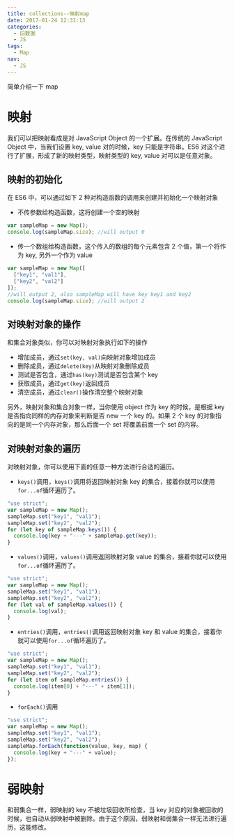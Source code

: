 ```yaml
---
title: collections--映射map
date: 2017-01-24 12:31:13
categories:
  - 旧数据
  - JS
tags:
  - Map
nav:
  - JS
---
```


简单介绍一下 map

<!--more-->

# 映射

我们可以把映射看成是对 JavaScript Object 的一个扩展。在传统的 JavaScript Object 中，当我们设置 key, value 对的时候，key 只能是字符串。ES6 对这个进行了扩展，形成了新的映射类型，映射类型的 key, value 对可以是任意对象。

## 映射的初始化

在 ES6 中，可以通过如下 2 种对构造函数的调用来创建并初始化一个映射对象

- 不传参数给构造函数，这将创建一个空的映射

```javascript
var sampleMap = new Map();
console.log(sampleMap.size); //will output 0
```

- 传一个数组给构造函数，这个传入的数组的每个元素包含 2 个值，第一个将作为 key, 另外一个作为 value

```javascript
var sampleMap = new Map([
  ["key1", "val1"],
  ["key2", "val2"]
]);
//will output 2, also sampleMap will have key key1 and key2
console.log(sampleMap.size); //will output 2
```

## 对映射对象的操作

和集合对象类似，你可以对映射对象执行如下的操作

- 增加成员，通过`set(key, val)`向映射对象增加成员
- 删除成员，通过`delete(key)`从映射对象删除成员
- 测试是否包含，通过`has(key)`测试是否包含某个 key
- 获取成员，通过`get(key)`返回成员
- 清空成员，通过`clear()`操作清空整个映射对象

另外，映射对象和集合对象一样，当你使用 object 作为 key 的时候，是根据 key 是否指向同样的内存对象来判断是否 new 一个 key 的。如果 2 个 key 的对象指向的是同一个内存对象，那么后面一个 set 将覆盖前面一个 set 的内容。

## 对映射对象的遍历

对映射对象，你可以使用下面的任意一种方法进行合适的遍历。

- `keys()`调用，`keys()`调用将返回映射对象 key 的集合，接着你就可以使用`for...of`循环遍历了。

```javascript
"use strict";
var sampleMap = new Map();
sampleMap.set("key1", "val1");
sampleMap.set("key2", "val2");
for (let key of sampleMap.keys()) {
  console.log(key + "---" + sampleMap.get(key));
}
```

- `values()`调用，`values()`调用返回映射对象 value 的集合，接着你就可以使用`for...of`循环遍历了。

```javascript
"use strict";
var sampleMap = new Map();
sampleMap.set("key1", "val1");
sampleMap.set("key2", "val2");
for (let val of sampleMap.values()) {
  console.log(val);
}
```

- `entries()`调用，`entries()`调用返回映射对象 key 和 value 的集合，接着你就可以使用`for...of`循环遍历了。

```javascript
"use strict";
var sampleMap = new Map();
sampleMap.set("key1", "val1");
sampleMap.set("key2", "val2");
for (let item of sampleMap.entries()) {
  console.log(item[0] + "---" + item[1]);
}
```

- `forEach()`调用

```javascript
"use strict";
var sampleMap = new Map();
sampleMap.set("key1", "val1");
sampleMap.set("key2", "val2");
sampleMap.forEach(function(value, key, map) {
  console.log(key + "---" + value);
});
```

# 弱映射

和弱集合一样，弱映射的 key 不被垃圾回收所检查，当 key 对应的对象被回收的时候，也自动从弱映射中被删除。由于这个原因，弱映射和弱集合一样无法进行遍历，这能修改。
